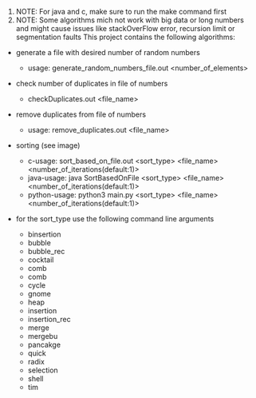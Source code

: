 1. NOTE: For java and c, make sure to run the make command first
2. NOTE: Some algorithms mich not work with big data or long numbers and might cause issues like stackOverFlow error, recursion limit or segmentation faults
This project contains the following algorithms:
* generate a file with desired number of random numbers
	* usage: generate_random_numbers_file.out <number_of_elements>
* check number of duplicates in file of numbers
	* checkDuplicates.out <file_name>
* remove duplicates from file of numbers
	* usage: remove_duplicates.out <file_name>
* sorting (see image)
	* c-usage: sort_based_on_file.out <sort_type> <file_name> <number_of_iterations(default:1)>
	* java-usage: java SortBasedOnFile <sort_type> <file_name> <number_of_iterations(default:1)>
	* python-usage: python3 main.py <sort_type> <file_name> <number_of_iterations(default:1)>

* for the sort_type use the following command line arguments
	* binsertion
	* bubble
	* bubble_rec
	* cocktail
	* comb
	* comb
	* cycle
	* gnome
	* heap
	* insertion
	* insertion_rec
	* merge
	* mergebu
	* pancakge
	* quick
	* radix
	* selection
	* shell
	* tim
